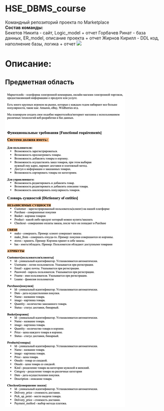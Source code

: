 # HSE_DBMS_course
Командный репозиторий проекта по Marketplace  
__Состав команды:__  
Бекетов Никита - сайт, Logic_model + отчет
Горбачев Ринат - база данных, ER_model, описание проекта + отчет 
Жирнов Кирилл - DDL код, наполнение базы, логика + отчет
![](https://img.devrant.com/devrant/rant/r_1998554_ZRDun.jpg)
 
# Описание:
## Предметная область
![img_1.png](img_1.png)